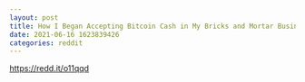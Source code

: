 ```yaml
--- 
layout: post 
title: How I Began Accepting Bitcoin Cash in My Bricks and Mortar Business 
date: 2021-06-16 1623839426 
categories: reddit 
--- 
```

https://redd.it/o11qqd